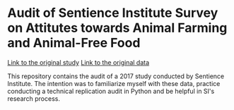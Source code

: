 # Audit of Sentience Institute Survey on Attitutes towards Animal Farming and Animal-Free Food

[Link to the original study](https://www.sentienceinstitute.org/animal-farming-attitudes-survey-2017)
[Link to the original data](https://docs.google.com/spreadsheets/d/12KiZsoJWy4NxWgsP0K97zs-mbcdI4DhMSYZ1aN3zVjg/edit#gid=1343146633)

This repository contains the audit of a 2017 study conducted by Sentience Institute. The intention was to familiarize myself with these data, practice conducting a technical replication audit in Python and be helpful in SI's research process.